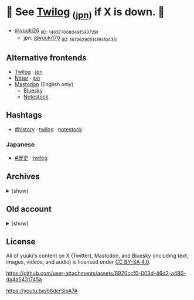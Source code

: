 # 🚨 See [Twilog](https://twilog.togetter.com/yuuki26) <sub>([jpn](https://twilog.togetter.com/yuuki170))</sub> if X is down. 🚨

* [@yuuki26](https://x.com/i/user/1463770680491593729) <sub>(ID: 1463770680491593729)</sub>
    * jpn: [@yuuki170](https://x.com/i/user/1672629051419410435) <sub>(ID: 1672629051419410435)</sub>

## Alternative frontends

* [Twilog](https://twilog.togetter.com/yuuki26) · [jpn](https://twilog.togetter.com/yuuki170)
* [Nitter](https://farside.link/nitter/i/user/1463770680491593729) · [jpn](https://farside.link/nitter/i/user/1672629051419410435)
* [Mastodon](https://mastodon.social/@yuukikonno) (English only)
    * [Bluesky](https://bsky.app/profile/yuukikonno.mastodon.social.ap.brid.gy)
    * [Notestock](https://notestock.osa-p.net/@yuukikonno@mastodon.social/view)

## Hashtags

* [#history](https://x.com/search?q=%23history+from%3Ayuuki26&f=live) · [twilog](https://twilog.togetter.com/yuuki26/hashtags-history) · [notestock](https://notestock.osa-p.net/@yuukikonno@mastodon.social/view?q=%23history)

### Japanese

* [#歴史](https://x.com/search?q=%23%E6%AD%B4%E5%8F%B2+from%3Ayuuki170&f=live) · [twilog](https://twilog.togetter.com/yuuki170/hashtags-%E6%AD%B4%E5%8F%B2)

## Archives

<details>
<summary>[show]</summary>

* [Archive.today](https://archive.today/https://x.com/yuuki26/status/*) · [jpn](https://archive.today/https://x.com/yuuki170/status/*)
* [Posfie (- 2024)](https://posfie.com/@yuuki253/p/T1r2nif) · [jpn](https://posfie.com/@yuuki253/p/kEKxAGg)
* [FC2 Blog (- Jun 2024)](https://yuuki6.blog.fc2.com/)
* [Media (- 2023)](https://drive.google.com/drive/folders/1jiTbgwpmjpOghzxqSQmy_m7WAGxjszZU)

</details>

## Old account

<details>
<summary>[show]</summary>

* @yuuki___0517 (2019)
    * [Pawoo](https://pawoo.net/@yuuki___0517)
    * [Archive.today](https://archive.today/https://twitter.com/yuuki___0517/status/*)
    * [Internet Archive](https://web.archive.org/web/*/https://twitter.com/yuuki___0517/status/*)
    * [FC2 Blog](https://yuukishogi.blog.fc2.com/)

</details>

## License

All of yuuki's content on X (Twitter), Mastodon, and Bluesky (including text, images, videos, and audio) is licensed under [CC BY-SA 4.0](https://creativecommons.org/licenses/by-sa/4.0/).

https://github.com/user-attachments/assets/8920ccf0-003d-46d2-a480-da4a5431745a

https://youtu.be/b6dcrSjsA7A
